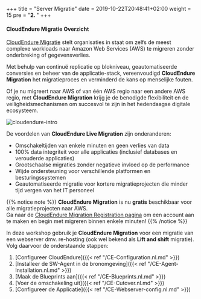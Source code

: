 +++
title = "Server Migratie"
date = 2019-10-22T20:48:41+02:00
weight = 15
pre = "<b>2. </b>"
+++

#### CloudEndure Migratie Overzicht

<a href="https://aws.amazon.com/cloudendure-migration/" target="_blank">CloudEndure Migratie</a> stelt organisaties in staat om zelfs de meest complexe workloads naar Amazon Web Services (AWS) te migreren zonder onderbreking of gegevensverlies.


Met behulp van continuë replicatie op blokniveau, geautomatiseerde conversies en beheer van de applicatie-stack, vereenvoudigd **CloudEndure Migration** het migratieproces en verminderd de kans op menselijke fouten.

Of je nu migreert naar AWS of van één AWS regio naar een andere AWS regio, met **CloudEndure Migration** krijg je de benodigde flexibiliteit en de veiligheidsmechanismen om succesvol te zijn in het hedendaagse digitale ecosysteem.

![cloudendure-intro](/ce/ce-home.png)

De voordelen van **CloudEndure Live Migration** zijn onderanderen:

- Omschakeltijden van enkele minuten en geen verlies van data
- 100% data integriteit voor alle applicaties (inclusief databases en verouderde applicaties)
- Grootschaalse migraties zonder negatieve invloed op de performance
- Wijde ondersteuning voor verschillende platformen en besturingssystemen
- Geautomatiseerde migratie voor kortere migratieprojecten die minder tijd vergen van het IT personeel 

{{% notice note %}}
**CloudEndure Migration** is nu **gratis** beschikbaar voor alle migratieprojecten naar AWS.  
Ga naar de <a href="https://console.cloudendure.com/#/register/register">CloudEndure Migration Registration pagina</a> om een account aan te maken en begin met migreren binnen enkele minuten!
{{% /notice %}}  

In deze workshop gebruik je **CloudEndure Migration** voor een migratie van een webserver dmv. re-hosting (ook wel bekend als **Lift and shift** migratie). Volg daarvoor de onderstaande stappen:

1. [Configureer CloudEndure]({{< ref "/CE-Configuration.nl.md" >}})  
2. [Installeer de SW-Agent in de bronomgeving]({{< ref "/CE-Agent-Installation.nl.md" >}})  
3. [Maak de Blueprints aan]({{< ref "/CE-Blueprints.nl.md" >}})  
4. [Voer de omschakeling uit]({{< ref "/CE-Cutover.nl.md" >}})  
5. [Configureer de Applicatie]({{< ref "/CE-Webserver-config.nl.md" >}})  
